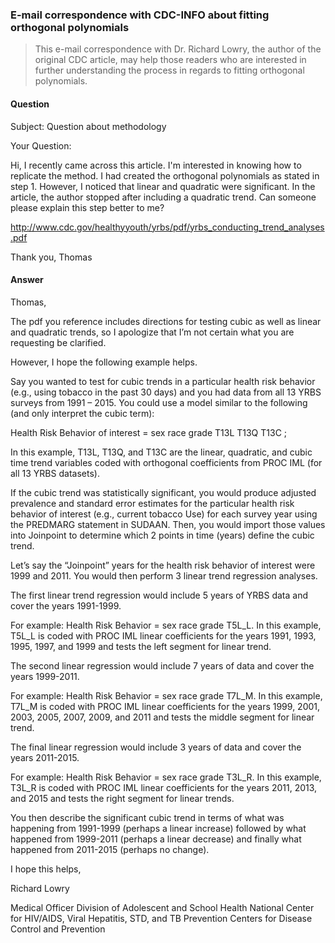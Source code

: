 ### E-mail correspondence with CDC-INFO about fitting orthogonal polynomials

> This e-mail correspondence with Dr. Richard Lowry, the author of the original CDC article, may help those readers who are interested in further understanding the process in regards to fitting orthogonal polynomials.

#### Question

Subject: Question about methodology 

Your Question: 

Hi, I recently came across this article. I'm interested in knowing how to replicate the method. I had created the orthogonal polynomials as stated in step 1. However, I noticed that linear and quadratic were significant. In the article, the author stopped after including a quadratic trend. Can someone please explain this step better to me? 

http://www.cdc.gov/healthyyouth/yrbs/pdf/yrbs_conducting_trend_analyses.pdf 

Thank you, 
Thomas

#### Answer

Thomas,
 
The pdf you reference includes directions for testing cubic as well as linear and quadratic trends, so I apologize that  I’m not certain what you are requesting be clarified.
 
However, I hope the following example helps.
 
Say you wanted to test for cubic trends in a particular health risk behavior (e.g., using tobacco in the past 30 days) and you had data from all 13 YRBS surveys from 1991 – 2015. You could use a model similar to the following (and only interpret the cubic term):
 
Health Risk Behavior of interest = sex race grade T13L  T13Q  T13C ;
 
In this example, T13L,  T13Q, and T13C are the linear, quadratic, and cubic time trend variables coded with orthogonal coefficients from PROC IML (for all 13 YRBS datasets).
 
If the cubic trend was statistically significant, you would produce adjusted prevalence and standard error estimates for the particular health risk behavior of interest (e.g., current tobacco Use) for each survey year using the PREDMARG statement in SUDAAN. Then, you would import those values into Joinpoint to determine which 2 points in time (years) define the cubic trend.  
 
Let’s say the “Joinpoint” years for the health risk behavior of interest were 1999 and 2011. You would then perform 3 linear trend regression analyses.
 
The first linear trend regression would include 5 years of YRBS data and cover the years 1991-1999.
 
For example:  Health Risk Behavior = sex race grade T5L_L.   In this example, T5L_L is coded with PROC IML linear coefficients for the years 1991, 1993, 1995, 1997, and 1999 and tests the left segment for linear trend.
 
The second linear regression would include 7 years of data and cover the years 1999-2011.
 
For example: Health Risk Behavior = sex race grade T7L_M. In this example, T7L_M is coded with PROC IML linear coefficients for the years 1999, 2001, 2003, 2005, 2007, 2009, and 2011 and tests the middle segment for linear trend.
 
The final linear regression would include 3 years of data and cover the years 2011-2015.
 
For example: Health Risk Behavior = sex race grade T3L_R. In this example, T3L_R is coded with PROC IML linear coefficients for the years 2011, 2013, and 2015 and tests the right segment for linear trends.
 
You then describe the significant cubic trend in terms of what was happening from 1991-1999 (perhaps a linear increase) followed by what happened from 1999-2011 (perhaps a linear decrease) and finally what happened from 2011-2015 (perhaps no change).
 
I hope this helps,
 
Richard Lowry
 
Medical Officer
Division of Adolescent and School Health
National Center for HIV/AIDS, Viral Hepatitis, STD, and TB Prevention
Centers for Disease Control and Prevention
